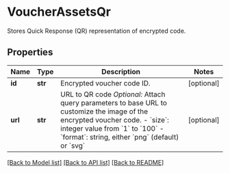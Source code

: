 # VoucherAssetsQr

Stores Quick Response (QR) representation of encrypted code.

## Properties

Name | Type | Description | Notes
------------ | ------------- | ------------- | -------------
**id** | **str** | Encrypted voucher code ID. | [optional] 
**url** | **str** | URL to QR code    *Optional:* Attach query parameters to base URL to customize the image of the encrypted voucher code.    - &#x60;size&#x60;: integer value from &#x60;1&#x60; to &#x60;100&#x60;   - &#x60;format&#x60;: string, either &#x60;png&#x60; (default) or &#x60;svg&#x60; | [optional] 

[[Back to Model list]](../README.md#documentation-for-models) [[Back to API list]](../README.md#documentation-for-api-endpoints) [[Back to README]](../README.md)



